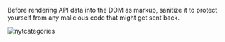 Before rendering API data into the DOM as markup, sanitize it to protect yourself from any malicious code that might get sent back.

![nytcategories](https://user-images.githubusercontent.com/44428775/98390268-6bedfd00-2055-11eb-8c1a-1f114fb3568a.gif)